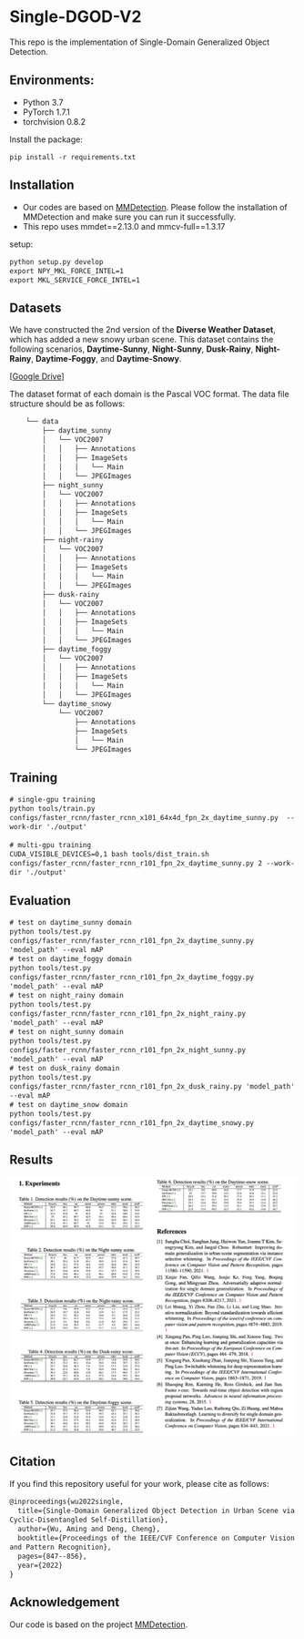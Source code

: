 # Single-DGOD-V2
This repo is the implementation of Single-Domain Generalized Object Detection.

## Environments:
- Python 3.7
- PyTorch 1.7.1
- torchvision 0.8.2

Install the package:
```
pip install -r requirements.txt
```

## Installation
  - Our codes are based on [MMDetection](https://github.com/open-mmlab/mmdetection). Please follow the installation of MMDetection and make sure you can run it successfully.
  - This repo uses mmdet==2.13.0 and mmcv-full==1.3.17

setup:
```
python setup.py develop
export NPY_MKL_FORCE_INTEL=1
export MKL_SERVICE_FORCE_INTEL=1
```

## Datasets
We have constructed the 2nd version of the **Diverse Weather Dataset**, which has added a new snowy urban scene. This dataset contains the following scenarios, **Daytime-Sunny**, **Night-Sunny**, **Dusk-Rainy**, **Night-Rainy**, **Daytime-Foggy**, and **Daytime-Snowy**.

[[Google Drive](https://drive.google.com/drive/folders/1PlQsF8pEWbh1Fc_EMTgp5wLoIeL_z-O_?usp=sharing)]

The dataset format of each domain is the Pascal VOC format.
The data file structure should be as follows:
```
    └── data
        ├── daytime_sunny
        │   └── VOC2007
        │   │   ├── Annotations
        │   │   ├── ImageSets
        │   │   │   └── Main
        │   │   └── JPEGImages
        ├── night_sunny
        │   └── VOC2007
        │   │   ├── Annotations
        │   │   ├── ImageSets
        │   │   │   └── Main
        │   │   └── JPEGImages
        ├── night-rainy
        │   └── VOC2007
        │   │   ├── Annotations
        │   │   ├── ImageSets
        │   │   │   └── Main
        │   │   └── JPEGImages
        ├── dusk-rainy
        │   └── VOC2007
        │   │   ├── Annotations
        │   │   ├── ImageSets
        │   │   │   └── Main
        │   │   └── JPEGImages
        ├── daytime_foggy
        │   └── VOC2007
        │   │   ├── Annotations
        │   │   ├── ImageSets
        │   │   │   └── Main
        │   │   └── JPEGImages
        └── daytime_snowy
            └── VOC2007
                ├── Annotations
                ├── ImageSets
                │   └── Main
                └── JPEGImages
```

## Training

```
# single-gpu training
python tools/train.py configs/faster_rcnn/faster_rcnn_x101_64x4d_fpn_2x_daytime_sunny.py  --work-dir './output'

# multi-gpu training
CUDA_VISIBLE_DEVICES=0,1 bash tools/dist_train.sh configs/faster_rcnn/faster_rcnn_r101_fpn_2x_daytime_sunny.py 2 --work-dir './output' 
```

## Evaluation

```
# test on daytime_sunny domain
python tools/test.py configs/faster_rcnn/faster_rcnn_r101_fpn_2x_daytime_sunny.py 'model_path' --eval mAP 
# test on daytime_foggy domain
python tools/test.py configs/faster_rcnn/faster_rcnn_r101_fpn_2x_daytime_foggy.py 'model_path' --eval mAP 
# test on night_rainy domain
python tools/test.py configs/faster_rcnn/faster_rcnn_r101_fpn_2x_night_rainy.py 'model_path' --eval mAP 
# test on night_sunny domain
python tools/test.py configs/faster_rcnn/faster_rcnn_r101_fpn_2x_night_sunny.py 'model_path' --eval mAP 
# test on dusk_rainy domain
python tools/test.py configs/faster_rcnn/faster_rcnn_r101_fpn_2x_dusk_rainy.py 'model_path' --eval mAP 
# test on daytime_snow domain
python tools/test.py configs/faster_rcnn/faster_rcnn_r101_fpn_2x_daytime_snowy.py 'model_path' --eval mAP 
```
## Results
<img src='./Results/Detection_Results.png' width=900/>

## Citation

If you find this repository useful for your work, please cite as follows:

```
@inproceedings{wu2022single,
  title={Single-Domain Generalized Object Detection in Urban Scene via Cyclic-Disentangled Self-Distillation},
  author={Wu, Aming and Deng, Cheng},
  booktitle={Proceedings of the IEEE/CVF Conference on Computer Vision and Pattern Recognition},
  pages={847--856},
  year={2022}
}

```

## Acknowledgement
Our code is based on the project [MMDetection](https://github.com/open-mmlab/mmdetection).
